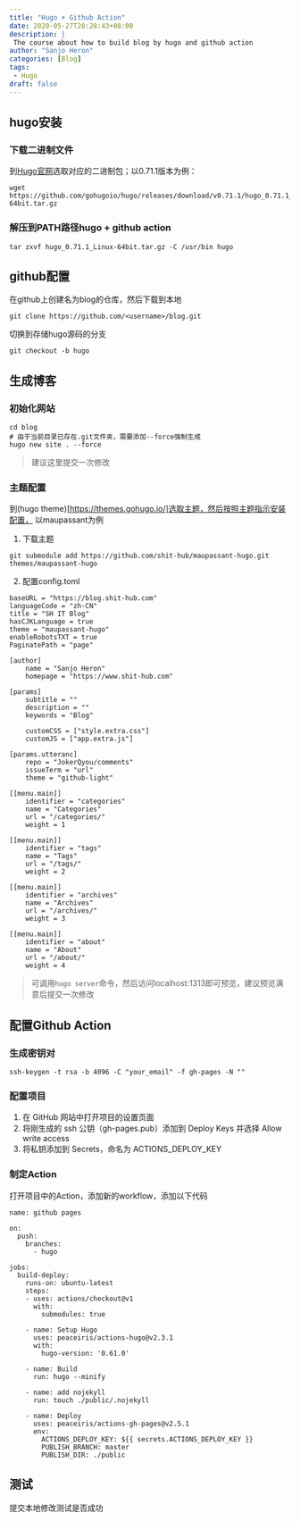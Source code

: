 ```yaml
---
title: "Hugo + Github Action"
date: 2020-05-27T20:28:43+08:00
description: |
 The course about how to build blog by hugo and github action
author: "Sanjo Heron"
categories: [Blog]
tags:
 - Hugo
draft: false
---            
```

## hugo安装
### 下载二进制文件
到[Hugo官网](https://github.com/gohugoio/hugo/releases)选取对应的二进制包；以0.71.1版本为例：
```
wget https://github.com/gohugoio/hugo/releases/download/v0.71.1/hugo_0.71.1_Linux-64bit.tar.gz
```
### 解压到PATH路径hugo + github action
```
tar zxvf hugo_0.71.1_Linux-64bit.tar.gz -C /usr/bin hugo
```

## github配置
在github上创建名为blog的仓库，然后下载到本地
```
git clone https://github.com/<username>/blog.git
```
切换到存储hugo源码的分支
```
git checkout -b hugo
```

## 生成博客
### 初始化网站
```
cd blog
# 由于当前目录已存在.git文件夹，需要添加--force强制生成
hugo new site . --force
```
> 建议这里提交一次修改

### 主题配置
到(hugo theme)[https://themes.gohugo.io/]选取主题，然后按照主题指示安装配置， 以maupassant为例
1. 下载主题
```
git submodule add https://github.com/shit-hub/maupassant-hugo.git themes/maupassant-hugo
```

2. 配置config.toml
```
baseURL = "https://blog.shit-hub.com"
languageCode = "zh-CN"
title = "SH IT Blog"
hasCJKLanguage = true
theme = "maupassant-hugo"
enableRobotsTXT = true
PaginatePath = "page"

[author]
    name = "Sanjo Heron"
    homepage = "https://www.shit-hub.com"

[params]
    subtitle = ""
    description = ""
    keywords = "Blog"

    customCSS = ["style.extra.css"]
    customJS = ["app.extra.js"]

[params.utteranc]
    repo = "JokerQyou/comments"
    issueTerm = "url"
    theme = "github-light"

[[menu.main]]
    identifier = "categories"
    name = "Categories"
    url = "/categories/"
    weight = 1

[[menu.main]]
    identifier = "tags"
    name = "Tags"
    url = "/tags/"
    weight = 2

[[menu.main]]
    identifier = "archives"
    name = "Archives"
    url = "/archives/"
    weight = 3

[[menu.main]]
    identifier = "about"
    name = "About"
    url = "/about/"
    weight = 4
```
> 可调用`hugo server`命令，然后访问localhost:1313即可预览，建议预览满意后提交一次修改

## 配置Github Action
### 生成密钥对
```
ssh-keygen -t rsa -b 4096 -C "your_email" -f gh-pages -N ""
```

### 配置项目
1. 在 GitHub 网站中打开项目的设置页面
2. 将刚生成的 ssh 公钥（gh-pages.pub）添加到 Deploy Keys 并选择 Allow write access
3. 将私钥添加到 Secrets，命名为 ACTIONS_DEPLOY_KEY

### 制定Action
打开项目中的Action，添加新的workflow，添加以下代码
```
name: github pages

on:
  push:
    branches:
      - hugo

jobs:
  build-deploy:
    runs-on: ubuntu-latest
    steps:
    - uses: actions/checkout@v1
      with:
        submodules: true

    - name: Setup Hugo
      uses: peaceiris/actions-hugo@v2.3.1
      with:
        hugo-version: '0.61.0'

    - name: Build
      run: hugo --minify

    - name: add nojekyll
      run: touch ./public/.nojekyll

    - name: Deploy
      uses: peaceiris/actions-gh-pages@v2.5.1
      env:
        ACTIONS_DEPLOY_KEY: ${{ secrets.ACTIONS_DEPLOY_KEY }}
        PUBLISH_BRANCH: master
        PUBLISH_DIR: ./public
```

## 测试
提交本地修改测试是否成功
  
